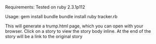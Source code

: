 Requirements:
Tested on ruby 2.3.1p112

Usage:
gem install bundle
bundle install
ruby tracker.rb

This will generate a trump.html page, which you can open with your browser. Click on a story to view the story body inline. At the end of the story will be a link to the original story
